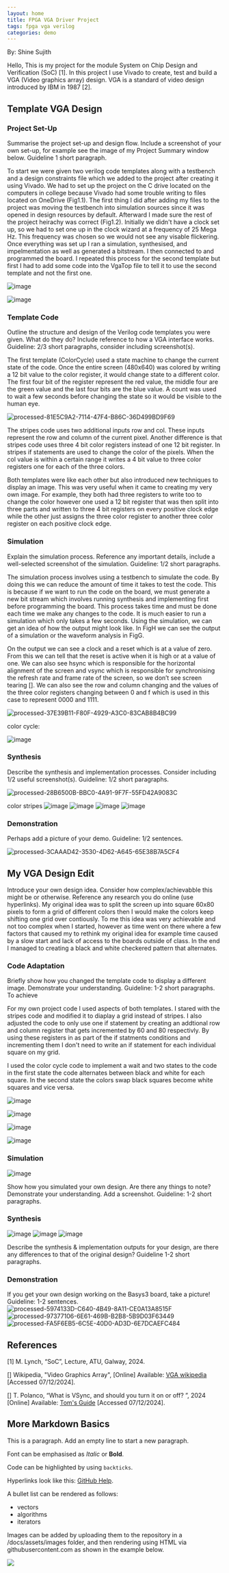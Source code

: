 ```yaml
---
layout: home
title: FPGA VGA Driver Project
tags: fpga vga verilog
categories: demo
---
```

By: Shine Sujith

Hello, This is my project for the module System on Chip Design and Verification (SoC) [1]. In this project I use Vivado to create, test and build a VGA (Video graphics array) design. VGA is a standard of video design introduced by IBM in 1987 [2]. 

## **Template VGA Design**
### **Project Set-Up**
Summarise the project set-up and design flow. Include a screenshot of your own set-up, for example see the image of my Project Summary window below. Guideline 1 short paragraph.

To start we were given two verilog code templates along with a testbench and a design constraints file which we added to the project after creating it using Vivado. We had to set up the project on the C drive located on the computers in college because Vivado had some trouble writing to files located on OneDrive (Fig1.1). The first thing I did after adding my files to the project was moving the testbench into simulation sources since it was opened in design resources by default. Afterward I made sure the rest of the project heirachy was correct (Fig1.2). Initially we didn't have a clock set up, so we had to set one up in the clock wizard at a frequency of 25 Mega Hz. This frequency was chosen so we would not see any visable flickering. Once everything was set up I ran a simulation, synthesised, and impelmentation as well as generated a bitstream. I then connected to and programmed the board. I repeated this process for the second template but first I had to add some code into the VgaTop file to tell it to use the second template and not the first one.

![image](https://github.com/user-attachments/assets/ded24d46-4e81-489b-a733-083690a949c8)

![image](https://github.com/user-attachments/assets/5a1233ce-f7c1-4c04-91aa-212e3d4bcbf4)


### **Template Code**
Outline the structure and design of the Verilog code templates you were given. What do they do? Include reference to how a VGA interface works. Guideline: 2/3 short paragraphs, consider including screenshot(s). 

The first template (ColorCycle) used a state machine to change the current state of the code. Once the entire screen (480x640) was colored by writing a 12 bit value to the color register, it would change state to a different color. The first four bit of the register represent the red value, the middle four are the green value and the last four bits are the blue value. A count was used to wait a few seconds before changing the state so it would be visible to the human eye.

![processed-81E5C9A2-7114-47F4-B86C-36D499BD9F69](https://github.com/user-attachments/assets/cc953460-1735-486a-b36c-3e098141c3f8)

The stripes code uses two additional inputs row and col. These inputs represent the row and column of the current pixel. Another difference is that stripes code uses three 4 bit color registers instead of one 12 bit register. In stripes if statements are used to change the color of the pixels. When the col value is within a certain range it writes a 4 bit value to three color registers one for each of the three colors.

Both templates were like each other but also introduced new techniques to display an image. This was very useful when it came to creating my very own image. For example, they both had three registers to write too to change the color however one used a 12 bit register that was then split into three parts and written to three 4 bit registers on every positive clock edge while the other just assigns the three color register to another three color register on each positive clock edge.

### **Simulation**

Explain the simulation process. Reference any important details, include a well-selected screenshot of the simulation. Guideline: 1/2 short paragraphs.

The simulation process involves using a testbench to simulate the code. By doing this we can reduce the amount of time it takes to test the code. This is because if we want to run the code on the board, we must generate a new bit stream which involves running synthesis and implementing first before programming the board. This process takes time and must be done each time we make any changes to the code. It is much easier to run a simulation which only takes a few seconds. Using the simulation, we can get an idea of how the output might look like. In FigH we can see the output of a simulation or the waveform analysis in FigG. 

On the output we can see a clock and a reset which is at a value of zero. From this we can tell that the reset is active when it is high or at a value of one. We can also see hsync which is responsible for the horizontal alignment of the screen and vsync which is responsible for synchronising the refresh rate and frame rate of the screen, so we don’t see screen tearing []. We can also see the row and column changing and the values of the three color registers changing between 0 and f which is used in this case to represent 0000 and 1111.

![processed-37E39B11-F80F-4929-A3C0-83CAB8B4BC99](https://github.com/user-attachments/assets/fa548991-c6b9-414d-9b07-ec4d74d2f3e9)

color cycle:

![image](https://github.com/user-attachments/assets/030c42c9-9e93-411c-b0c7-70a5f9142dbe)

### **Synthesis**
Describe the synthesis and implementation processes. Consider including 1/2 useful screenshot(s). Guideline: 1/2 short paragraphs.

![processed-28B6500B-BBC0-4A91-9F7F-55FD42A9083C](https://github.com/user-attachments/assets/63b79e85-6e86-4438-b18c-0f44fe19c3a2)

color stripes
![image](https://github.com/user-attachments/assets/576dd309-73ae-4b3d-9a01-0b93a6a981fd)
![image](https://github.com/user-attachments/assets/d88832a5-3f94-467c-9017-f62e7fcb3e3a)
![image](https://github.com/user-attachments/assets/04db0198-13bd-41ab-b7a8-9df35fef4618)
![image](https://github.com/user-attachments/assets/6a09c287-8547-4353-9f63-115c5318a786)





### **Demonstration**
Perhaps add a picture of your demo. Guideline: 1/2 sentences.

![processed-3CAAAD42-3530-4D62-A645-65E38B7A5CF4](https://github.com/user-attachments/assets/88f2f267-7b83-4da9-9b67-dfc1c6497c1c)

## **My VGA Design Edit**
Introduce your own design idea. Consider how complex/achievabble this might be or otherwise. Reference any research you do online (use hyperlinks).
My original idea was to split the screen up into square 60x80 pixels to form a grid of different colors then I would make the colors keep shifting one grid over contiously. To me this idea was very achievable and not too complex when I started, however as time went on there where a few factors that caused my to rethink my original idea for example time caused by a slow start and lack of access to the boards outside of class. In the end I managed to creating a black and white checkered pattern that alternates. 
### **Code Adaptation**
Briefly show how you changed the template code to display a different image. Demonstrate your understanding. Guideline: 1-2 short paragraphs.
To achieve 

For my own project code I used aspects of both templates. I stared with the stripes code and modified it to diaplay a grid instead of stripes. I also adjusted the code to only use one if statement by creating an addtional row and column register that gets incremented by 60 and 80 respectivly. By using these registers in as part of the if statments conditions and incrementing them I don't need to write an if statement for each individual square on my grid.

I used the color cycle code to implement a wait and two states to the code in the first state the code alternates between black and white for each square. In the second state the colors swap black squares become white squares and vice versa.

![image](https://github.com/user-attachments/assets/f9f903d0-c7cf-4d6b-b809-cc1092bce483)

![image](https://github.com/user-attachments/assets/555b17bd-76c6-47b7-b024-2926d4ed76de)

![image](https://github.com/user-attachments/assets/991e8967-51e8-44b6-a689-31207f8de4aa)

![image](https://github.com/user-attachments/assets/0f7d9bd6-a859-46ec-9fe4-463606f2f64f)



### **Simulation**
![image](https://github.com/user-attachments/assets/f4a5ae1b-3dc8-4fea-97a3-5993621af0ad)


Show how you simulated your own design. Are there any things to note? Demonstrate your understanding. Add a screenshot. Guideline: 1-2 short paragraphs.
### **Synthesis**
![image](https://github.com/user-attachments/assets/025d7d50-9c1f-4d28-aec4-d050d58d5452)
![image](https://github.com/user-attachments/assets/4986a99c-51ff-4896-82cf-a1971168a189)
![image](https://github.com/user-attachments/assets/f1d2cf9b-97b7-47cf-8723-b79cb83f421c)



Describe the synthesis & implementation outputs for your design, are there any differences to that of the original design? Guideline 1-2 short paragraphs.
### **Demonstration**
If you get your own design working on the Basys3 board, take a picture! Guideline: 1-2 sentences.
![processed-5974133D-C640-4B49-8A11-CE0A13A8515F](https://github.com/user-attachments/assets/5cfb9453-f5fd-4bba-9c31-f79f925ccbaa)
![processed-97377106-6E61-469B-B2B8-5B9D03F63449](https://github.com/user-attachments/assets/f22b5fc4-cbbe-4f38-8e16-a34c85d390f3)
![processed-FA5F6EB5-6C5E-40D0-AD3D-6E7DCAEFC484](https://github.com/user-attachments/assets/9264efcc-ed4b-462f-98cf-190f99cb69cb)

## **References**
[1] M. Lynch, “SoC”, Lecture, ATU, Galway, 2024.

[] Wikipedia, "Video Graphics Array", [Online] Available: [VGA wikipedia](https://en.wikipedia.org/wiki/Video_Graphics_Array) [Accessed 07/12/2024].

[] T. Polanco, “What is VSync, and should you turn it on or off?
”, 2024 [Online] Available: [Tom's Guide](https://www.tomsguide.com/features/what-is-vsync-and-should-you-turn-it-on-or-off) [Accessed 07/12/2024].


## **More Markdown Basics**
This is a paragraph. Add an empty line to start a new paragraph.

Font can be emphasised as *Italic* or **Bold**.

Code can be highlighted by using `backticks`.

Hyperlinks look like this: [GitHub Help](https://help.github.com/).

A bullet list can be rendered as follows:
- vectors
- algorithms
- iterators

Images can be added by uploading them to the repository in a /docs/assets/images folder, and then rendering using HTML via githubusercontent.com as shown in the example below.

<img src="https://raw.githubusercontent.com/melgineer/fpga-vga-verilog/main/docs/assets/images/VGAPrjSrcs.png">
